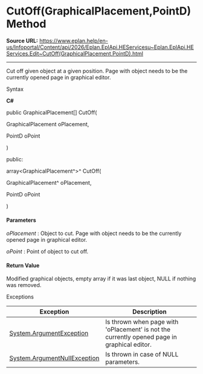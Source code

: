 # CutOff(GraphicalPlacement,PointD) Method

**Source URL:** https://www.eplan.help/en-us/Infoportal/Content/api/2026/Eplan.EplApi.HEServicesu~Eplan.EplApi.HEServices.Edit~CutOff(GraphicalPlacement,PointD).html

---

Cut off given object at a given position. Page with object needs to be the currently opened page in graphical editor.

Syntax

**C#**



public GraphicalPlacement[] CutOff( 

   GraphicalPlacement oPlacement,

   PointD oPoint

)

public:

array<GraphicalPlacement^>^ CutOff( 

   GraphicalPlacement^ oPlacement,

   PointD oPoint

)


#### Parameters

*oPlacement*
:   Object to cut. Page with object needs to be the currently opened page in graphical editor.

*oPoint*
:   Point of object to cut off.

#### Return Value

Modified graphical objects, empty array if it was last object, NULL if nothing was removed.

Exceptions

| Exception | Description |
| --- | --- |
| [System.ArgumentException](#) | Is thrown when page with 'oPlacement' is not the currently opened page in graphical editor. |
| [System.ArgumentNullException](#) | Is thrown in case of NULL parameters. |
